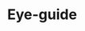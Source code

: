 ---
hackday: 20-london
links:
  code:
  - https://github.com/vlbee/nhshackday-eyeguide
  presentation: https://docs.google.com/presentation/d/1H1itBra9l2RUZM5C8U6cR1L1P2qCR7ScvLL0XbmUUPc/edit?usp=sharing
  website: http://emergency-eye-guide.netlify.com/
summary: A framework for emergency eye clinic guidelines
team:
- '@isnotafunction'
- '@hel_zhou'
- '@vlbee'
- '@drclough'
- Pei
- Betty
title: Eye-guide
thumbnail: eye-guide.png
---